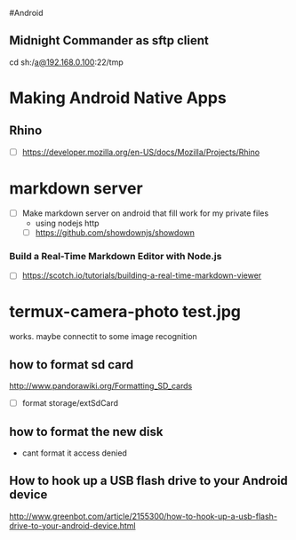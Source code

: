 #Android

## Midnight Commander as sftp client
cd sh:/a@192.168.0.100:22/tmp

# Making Android Native Apps
## Rhino
- [ ] https://developer.mozilla.org/en-US/docs/Mozilla/Projects/Rhino

# markdown server
- [ ] Make markdown server on android that fill work for my private files
  - using nodejs http
  - [ ] https://github.com/showdownjs/showdown
  
### Build a Real-Time Markdown Editor with Node.js
- [ ] https://scotch.io/tutorials/building-a-real-time-markdown-viewer
  
# termux-camera-photo test.jpg
works. maybe connectit to some image recognition

## how to format sd card
http://www.pandorawiki.org/Formatting_SD_cards

- [ ] format storage/extSdCard

## how to format the new disk
- cant format it access denied


## How to hook up a USB flash drive to your Android device
http://www.greenbot.com/article/2155300/how-to-hook-up-a-usb-flash-drive-to-your-android-device.html
